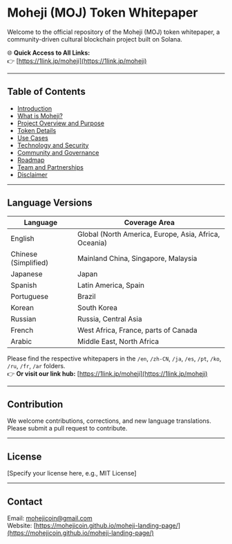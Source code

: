 # Moheji (MOJ) Token Whitepaper

Welcome to the official repository of the Moheji (MOJ) token whitepaper, a community-driven cultural blockchain project built on Solana.

🌐 **Quick Access to All Links:**  
👉 [https://1link.jp/moheji](https://1link.jp/moheji)

---

## Table of Contents

- [Introduction](./en/whitepaper.md#introduction)
- [What is Moheji?](./en/whitepaper.md#what-is-moheji)
- [Project Overview and Purpose](./en/whitepaper.md#project-overview-and-purpose)
- [Token Details](./en/whitepaper.md#token-details)
- [Use Cases](./en/whitepaper.md#use-cases)
- [Technology and Security](./en/whitepaper.md#technology-and-security)
- [Community and Governance](./en/whitepaper.md#community-and-governance)
- [Roadmap](./en/whitepaper.md#roadmap)
- [Team and Partnerships](./en/whitepaper.md#team-and-partnerships)
- [Disclaimer](./en/whitepaper.md#disclaimer)

---

## Language Versions

| Language            | Coverage Area                              |
| ------------------- | ------------------------------------------ |
| English             | Global (North America, Europe, Asia, Africa, Oceania) |
| Chinese (Simplified) | Mainland China, Singapore, Malaysia        |
| Japanese            | Japan                                      |
| Spanish             | Latin America, Spain                       |
| Portuguese          | Brazil                                     |
| Korean              | South Korea                                |
| Russian             | Russia, Central Asia                       |
| French              | West Africa, France, parts of Canada       |
| Arabic              | Middle East, North Africa                  |

Please find the respective whitepapers in the `/en`, `/zh-CN`, `/ja`, `/es`, `/pt`, `/ko`, `/ru`, `/fr`, `/ar` folders.  
👉 **Or visit our link hub:** [https://1link.jp/moheji](https://1link.jp/moheji)

---

## Contribution

We welcome contributions, corrections, and new language translations.  
Please submit a pull request to contribute.

---

## License

[Specify your license here, e.g., MIT License]

---

## Contact

Email: mohejicoin@gmail.com  
Website: [https://mohejicoin.github.io/moheji-landing-page/](https://mohejicoin.github.io/moheji-landing-page/)

